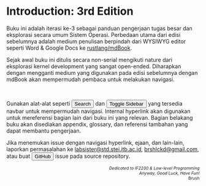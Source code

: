 # Introduction: 3rd Edition

Buku ini adalah iterasi ke-3 sebagai panduan pengerjaan tugas besar dan eksplorasi secara umum Sistem Operasi.
Perbedaan utama dari edisi sebelumnya adalah medium penulisan berpindah dari WYSIWYG editor seperti Word & Google Docs ke [rustlang/mdBook](https://github.com/rust-lang/mdBook).

Sejak awal buku ini ditulis secara non-serial mengikuti nature dari eksplorasi kernel development yang sangat open-ended.
Diharapkan dengan mengganti medium yang digunakan pada edisi sebelumnya dengan mdBook akan mempermudah pembaca untuk melakukan navigasi.

<br/>

Gunakan alat-alat seperti
<button onclick="document.getElementById('search-toggle').click()"><i class="fa fa-search"></i> Search</button>
dan
<button onclick="document.getElementById('sidebar-toggle').click()"><i class="fa fa-bars"></i> Toggle Sidebar</button>
yang tersedia navbar untuk mempermudah navigasi. Internal hyperlink akan digunakan untuk mereferensi bagian lain dari buku ini yang relevan.
Bagian belakang buku akan disediakan appendix, glossary, dan referensi tambahan yang dapat membantu pengerjaan.

Jika menemukan issue dengan navigasi hyperlink, ejaan, dan lain-lain, laporkan permasalahan ke
[labsister@std.stei.itb.ac.id](mailto:labsister@std.stei.itb.ac.id), [brshlckd@gmail.com](mailto:brshlckd@gmail.com), atau buat
<button onclick="document.getElementById('git-repository-button').click()"><i class="fa fa-github"></i> GitHub</button> issue pada source repository.

<div style="text-align: right; font-size: 8pt;">
    <i>Dedicated to IF2230 & Low-level Programming</i>
    <br/>
    <i>Anyway, Good Luck, Have Fun!</i>
    <br/>
    Brush
</div>
